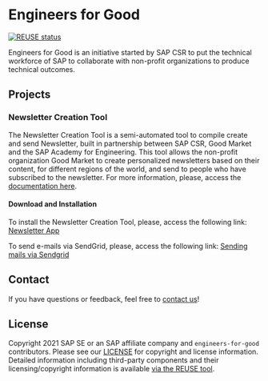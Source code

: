 # Engineers for Good

[![REUSE status](https://api.reuse.software/badge/github.com/SAP/engineers-for-good)](https://api.reuse.software/info/github.com/SAP/engineers-for-good)

Engineers for Good is an initiative started by SAP CSR to put the technical workforce of SAP to collaborate with non-profit organizations to produce technical outcomes.

## Projects

### Newsletter Creation Tool

The Newsletter Creation Tool is a semi-automated tool to compile create and send Newsletter, built in partnership between SAP CSR, Good Market and the SAP Academy for Engineering.
This tool allows the non-profit organization Good Market to create personalized newsletters based on their content, for different regions of the world, and send to people who have subscribed to the newsletter.
For more information, please, access the [documentation here](newsletter-creation-tool/).

#### Download and Installation

To install the Newsletter Creation Tool, please, access the following link: [Newsletter App](newsletter-creation-tool/goodmarket-newsletter/)

To send e-mails via SendGrid, please, access the following link: [Sending mails via Sendgrid](newsletter-creation-tool/sendgrid/)

## Contact
If you have questions or feedback, feel free to [contact us](mailto:engineersforgood@sap.com)!

## License

Copyright 2021 SAP SE or an SAP affiliate company and ```engineers-for-good``` contributors. Please see our [LICENSE](LICENSE) for copyright and license information. Detailed information including third-party components and their licensing/copyright information is available [via the REUSE tool](https://api.reuse.software/info/github.com/SAP/engineers-for-good).
